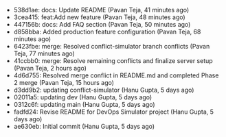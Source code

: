 - 538d1ae: docs: Update README (Pavan Teja, 41 minutes ago)
- 3cea415: feat:Add new feature (Pavan Teja, 48 minutes ago)
- 447156b: docs: Add FAQ section (Pavan Teja, 50 minutes ago)
- d858bba: Added production feature configuration (Pavan Teja, 68 minutes ago)
- 6423fbe: merge: Resolved conflict-simulator branch conflicts (Pavan Teja, 77 minutes ago)
- 41ccbb0: merge: Resolve remaining conflicts and finalize server setup (Pavan Teja, 2 hours ago)
- 4d6d755: Resolved merge conflict in README.md and completed Phase 2 merge (Pavan Teja, 15 hours ago)
- d3dd9b2: updating conflict-simulator (Hanu Gupta, 5 days ago)
- 02011a5: updating dev (Hanu Gupta, 5 days ago)
- 0312c6f: updating main (Hanu Gupta, 5 days ago)
- fadfd24: Revise README for DevOps Simulator project (Hanu Gupta, 5 days ago)
- ae630eb: Initial commit (Hanu Gupta, 5 days ago)